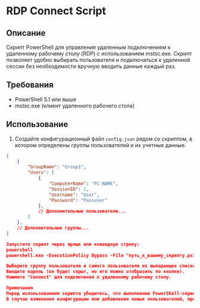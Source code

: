 # RDP Connect Script

## Описание
Скрипт PowerShell для управления удаленным подключением к удаленному рабочему столу (RDP) с использованием mstsc.exe. Скрипт позволяет удобно выбирать пользователя и подключаться к удаленной сессии без необходимости вручную вводить данные каждый раз.

## Требования
- PowerShell 5.1 или выше
- mstsc.exe (клиент удаленного рабочего стола)

## Использование
1. Создайте конфигурационный файл `config.json` рядом со скриптом, в котором определены группы пользователей и их учетные данные.

```json
[
    {
        "GroupName": "Group1",
        "Users": [
            {
                "ComputerName": "PC-NAME",
                "SessionID": 1,
                "Username": "User",
                "Password": "Passuser"
            },
            // Дополнительные пользователи...
        ]
    },
    // Дополнительные группы...
]

Запустите скрипт через ярлык или командную строку:
powershell
powershell.exe -ExecutionPolicy Bypass -File "путь_к_вашему_скрипту.ps1"

Выберите группу пользователя и самого пользователя из выпадающих списков.
Введите пароль (он будет скрыт, но его можно отобразить по кнопке).
Нажмите "Connect" для подключения к удаленному рабочему столу.

Примечания
Перед использованием скрипта убедитесь, что выполнение PowerShell-скриптов разрешено в системе: Set-ExecutionPolicy RemoteSigned.
В случае изменения конфигурации или добавления новых пользователей, просто обновите файл config.json.